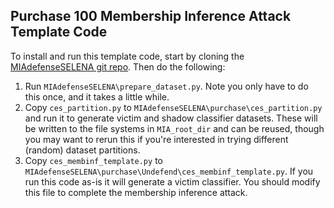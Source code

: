 ## Purchase 100 Membership Inference Attack Template Code

To install and run this template code, start by cloning the [MIAdefenseSELENA git repo](https://github.com/inspire-group/MIAdefenseSELENA.git). Then do the following:

1. Run `MIAdefenseSELENA\prepare_dataset.py`. Note you only have to do this once, and it takes a little while.
2. Copy `ces_partition.py` to `MIAdefenseSELENA\purchase\ces_partition.py` and run it to generate victim and shadow classifier datasets. These will be written to the file systems in `MIA_root_dir` and can be reused, though you may want to rerun this if you're interested in trying different (random) dataset partitions.
3. Copy `ces_membinf_template.py` to `MIAdefenseSELENA\purchase\Undefend\ces_membinf_template.py`. If you run this code as-is it will generate a victim classifier. You should modify this file to complete the membership inference attack.

